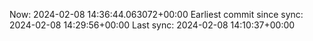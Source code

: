 Now: 2024-02-08 14:36:44.063072+00:00 Earliest commit since sync: 2024-02-08 14:29:56+00:00 Last sync: 2024-02-08 14:10:37+00:00
